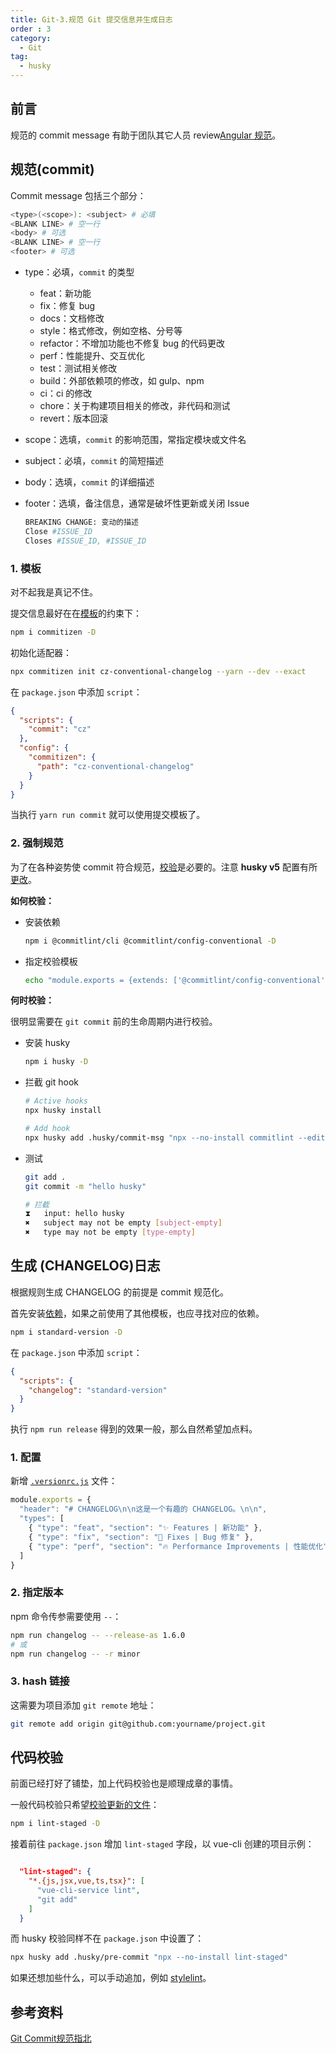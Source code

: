 ```yaml
---
title: Git-3.规范 Git 提交信息并生成日志
order : 3
category:
  - Git
tag:
  - husky
---
```


## 前言

规范的 commit message 有助于团队其它人员 review[Angular 规范](https://docs.google.com/document/d/1QrDFcIiPjSLDn3EL15IJygNPiHORgU1_OOAqWjiDU5Y/edit#heading=h.greljkmo14y0)。

## 规范(commit)

Commit message 包括三个部分：

```bash
<type>(<scope>): <subject> # 必填
<BLANK LINE> # 空一行
<body> # 可选
<BLANK LINE> # 空一行
<footer> # 可选
```

+ type：必填，`commit` 的类型
  + feat：新功能
  + fix：修复 bug
  + docs：文档修改
  + style：格式修改，例如空格、分号等
  + refactor：不增加功能也不修复 bug 的代码更改
  + perf：性能提升、交互优化
  + test：测试相关修改
  + build：外部依赖项的修改，如 gulp、npm
  + ci：ci 的修改
  + chore：关于构建项目相关的修改，非代码和测试
  + revert：版本回滚
  
+ scope：选填，`commit` 的影响范围，常指定模块或文件名

+ subject：必填，`commit` 的简短描述

+ body：选填，`commit` 的详细描述

+ footer：选填，备注信息，通常是破坏性更新或关闭 Issue

  ```bash
  BREAKING CHANGE: 变动的描述
  Close #ISSUE_ID
  Closes #ISSUE_ID, #ISSUE_ID
  ```

### 1. 模板

<chatmessage avatar="../../assets/emoji/blzt.png" :avatarWidth="40">
对不起我是真记不住。
</chatmessage>

提交信息最好在在[模板](https://www.npmjs.com/package/commitizen)的约束下：

```bash
npm i commitizen -D
```

初始化适配器：

```bash
npx commitizen init cz-conventional-changelog --yarn --dev --exact
```

在 `package.json` 中添加 `script`：

```json
{
  "scripts": {
    "commit": "cz"
  },
  "config": {
    "commitizen": {
      "path": "cz-conventional-changelog"
    }
  }
}
```

当执行 `yarn run commit` 就可以使用提交模板了。

### 2. 强制规范

为了在各种姿势使 commit 符合规范，[校验](https://github.com/conventional-changelog/commitlint#readme)是必要的。注意 **husky v5** 配置有所[更改](https://typicode.github.io/husky/#/?id=migrate-from-v4-to-v6)。

**如何校验：**

+ 安装依赖

  ```bash
  npm i @commitlint/cli @commitlint/config-conventional -D
  ```

+ 指定校验模板

  ```bash
  echo "module.exports = {extends: ['@commitlint/config-conventional']}" > commitlint.config.js
  ```

**何时校验：**

很明显需要在 `git commit` 前的生命周期内进行校验。

+ 安装 husky

  ```bash
  npm i husky -D
  ```

+ 拦截 git hook

  ```bash
  # Active hooks
  npx husky install
  
  # Add hook
  npx husky add .husky/commit-msg "npx --no-install commitlint --edit $1"
  ```

+ 测试

  ```bash
  git add .
  git commit -m "hello husky"
  
  # 拦截
  ⧗   input: hello husky
  ✖   subject may not be empty [subject-empty]
  ✖   type may not be empty [type-empty]
  ```

## 生成 (CHANGELOG)日志

根据规则生成 CHANGELOG 的前提是 commit 规范化。

首先安装[依赖](https://github.com/conventional-changelog/standard-version)，如果之前使用了其他模板，也应寻找对应的依赖。

```bash
npm i standard-version -D
```

在 `package.json` 中添加 `script`：

```json
{
  "scripts": {
    "changelog": "standard-version"
  }
}
```

执行 `npm run release` 得到的效果一般，那么自然希望加点料。

### 1. 配置

新增 [`.versionrc.js`](https://github.com/conventional-changelog/conventional-changelog-config-spec/blob/master/versions/2.1.0/README.md) 文件：

```js
module.exports = {
  "header": "# CHANGELOG\n\n这是一个有趣的 CHANGELOG。\n\n",
  "types": [
    { "type": "feat", "section": "✨ Features | 新功能" },
    { "type": "fix", "section": "🐛 Fixes | Bug 修复" },
    { "type": "perf", "section": "🔥 Performance Improvements | 性能优化" }
  ]
}
```

### 2. 指定版本

npm 命令传参需要使用 `--`：

```bash
npm run changelog -- --release-as 1.6.0
# 或
npm run changelog -- -r minor
```

### 3. hash 链接

这需要为项目添加 `git remote` 地址：

```bash
git remote add origin git@github.com:yourname/project.git
```

## 代码校验

前面已经打好了铺垫，加上代码校验也是顺理成章的事情。

一般代码校验只希望[校验更新的文件](https://www.npmjs.com/package/lint-staged)：

```bash
npm i lint-staged -D
```

接着前往 `package.json` 增加 `lint-staged` 字段，以 vue-cli 创建的项目示例：

```json

  "lint-staged": {
    "*.{js,jsx,vue,ts,tsx}": [
      "vue-cli-service lint",
      "git add"
    ]
  }

```

而 husky 校验同样不在 `package.json` 中设置了：

```bash
npx husky add .husky/pre-commit "npx --no-install lint-staged"
```

如果还想加些什么，可以手动追加，例如 [stylelint](https://github.com/stylelint/stylelint)。

## 参考资料
[Git Commit规范指北](https://juejin.cn/post/7138790324494827533)